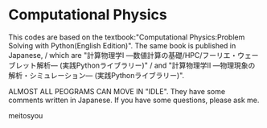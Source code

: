 # Computational Physics

This codes are based on the textbook:"Computational Physics:Problem Solving with Python(English Edition)".
The same book is published in Japanese, /
which are "計算物理学I ―数値計算の基礎/HPC/フーリエ・ウェーブレット解析― (実践Pythonライブラリー)" /
and "計算物理学II ―物理現象の解析・シミュレーション― (実践Pythonライブラリー)".

ALMOST ALL PEOGRAMS CAN MOVE IN "IDLE".
They have some comments written in Japanese.
If you have some questions, please ask me.

meitosyou

